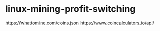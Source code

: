 # linux-mining-profit-switching

https://whattomine.com/coins.json
https://www.coincalculators.io/api/
